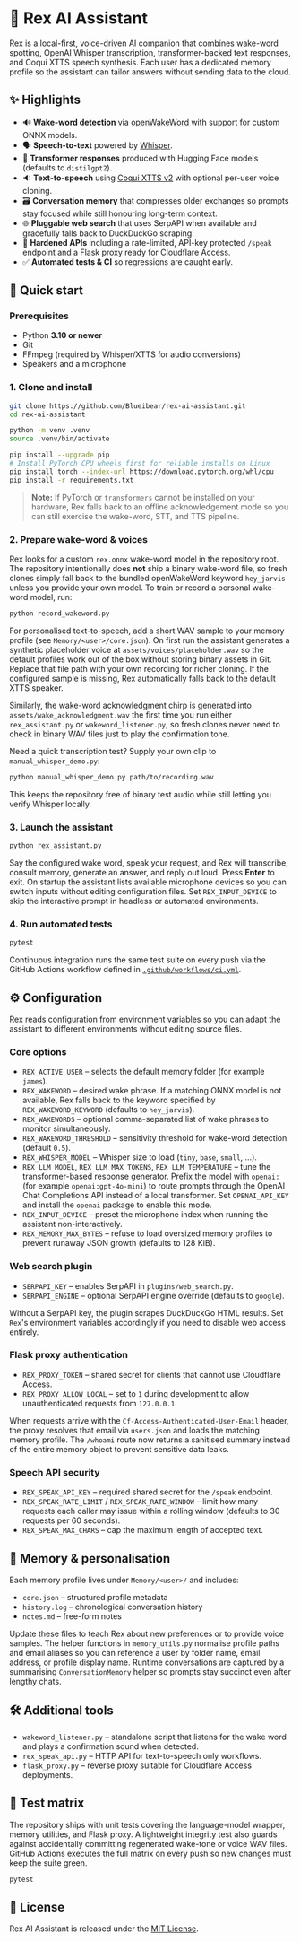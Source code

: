 # 🧠 Rex AI Assistant

Rex is a local-first, voice-driven AI companion that combines wake-word
spotting, OpenAI Whisper transcription, transformer-backed text
responses, and Coqui XTTS speech synthesis. Each user has a dedicated
memory profile so the assistant can tailor answers without sending data
to the cloud.

## ✨ Highlights

- 🔊 **Wake-word detection** via [openWakeWord](https://github.com/dscripka/openWakeWord) with support for custom ONNX models.
- 🗣️ **Speech-to-text** powered by [Whisper](https://github.com/openai/whisper).
- 🧠 **Transformer responses** produced with Hugging Face models (defaults to `distilgpt2`).
- 🔉 **Text-to-speech** using [Coqui XTTS v2](https://github.com/coqui-ai/TTS) with optional per-user voice cloning.
- 🗃️ **Conversation memory** that compresses older exchanges so prompts stay focused while still honouring long-term context.
- 🌐 **Pluggable web search** that uses SerpAPI when available and gracefully falls back to DuckDuckGo scraping.
- 🔐 **Hardened APIs** including a rate-limited, API-key protected `/speak` endpoint and a Flask proxy ready for Cloudflare Access.
- ✅ **Automated tests & CI** so regressions are caught early.

## 🚀 Quick start

### Prerequisites

- Python **3.10 or newer**
- Git
- FFmpeg (required by Whisper/XTTS for audio conversions)
- Speakers and a microphone

### 1. Clone and install

```bash
git clone https://github.com/Blueibear/rex-ai-assistant.git
cd rex-ai-assistant

python -m venv .venv
source .venv/bin/activate

pip install --upgrade pip
# Install PyTorch CPU wheels first for reliable installs on Linux
pip install torch --index-url https://download.pytorch.org/whl/cpu
pip install -r requirements.txt
```

> **Note:** If PyTorch or `transformers` cannot be installed on your
> hardware, Rex falls back to an offline acknowledgement mode so you can
> still exercise the wake-word, STT, and TTS pipeline.

### 2. Prepare wake-word & voices

Rex looks for a custom `rex.onnx` wake-word model in the repository root.
The repository intentionally does **not** ship a binary wake-word file,
so fresh clones simply fall back to the bundled openWakeWord keyword
`hey_jarvis` unless you provide your own model. To train or record a
personal wake-word model, run:

```bash
python record_wakeword.py
```

For personalised text-to-speech, add a short WAV sample to your memory
profile (see `Memory/<user>/core.json`). On first run the assistant
generates a synthetic placeholder voice at
`assets/voices/placeholder.wav` so the default profiles work out of the
box without storing binary assets in Git. Replace that file path with
your own recording for richer cloning. If the configured sample is
missing, Rex automatically falls back to the default XTTS speaker.

Similarly, the wake-word acknowledgment chirp is generated into
`assets/wake_acknowledgment.wav` the first time you run either
`rex_assistant.py` or `wakeword_listener.py`, so fresh clones never need
to check in binary WAV files just to play the confirmation tone.

Need a quick transcription test? Supply your own clip to
`manual_whisper_demo.py`:

```bash
python manual_whisper_demo.py path/to/recording.wav
```

This keeps the repository free of binary test audio while still letting
you verify Whisper locally.

### 3. Launch the assistant

```bash
python rex_assistant.py
```

Say the configured wake word, speak your request, and Rex will transcribe,
consult memory, generate an answer, and reply out loud. Press **Enter**
to exit. On startup the assistant lists available microphone devices so
you can switch inputs without editing configuration files. Set
`REX_INPUT_DEVICE` to skip the interactive prompt in headless or
automated environments.

### 4. Run automated tests

```bash
pytest
```

Continuous integration runs the same test suite on every push via the
GitHub Actions workflow defined in [`.github/workflows/ci.yml`](.github/workflows/ci.yml).

## ⚙️ Configuration

Rex reads configuration from environment variables so you can adapt the
assistant to different environments without editing source files.

### Core options

- `REX_ACTIVE_USER` – selects the default memory folder (for example `james`).
- `REX_WAKEWORD` – desired wake phrase. If a matching ONNX model is not
  available, Rex falls back to the keyword specified by
  `REX_WAKEWORD_KEYWORD` (defaults to `hey_jarvis`).
- `REX_WAKEWORDS` – optional comma-separated list of wake phrases to
  monitor simultaneously.
- `REX_WAKEWORD_THRESHOLD` – sensitivity threshold for wake-word detection
  (default `0.5`).
- `REX_WHISPER_MODEL` – Whisper size to load (`tiny`, `base`, `small`, …).
- `REX_LLM_MODEL`, `REX_LLM_MAX_TOKENS`, `REX_LLM_TEMPERATURE` – tune the
  transformer-based response generator. Prefix the model with
  `openai:` (for example `openai:gpt-4o-mini`) to route prompts through
  the OpenAI Chat Completions API instead of a local transformer. Set
  `OPENAI_API_KEY` and install the `openai` package to enable this mode.
- `REX_INPUT_DEVICE` – preset the microphone index when running the
  assistant non-interactively.
- `REX_MEMORY_MAX_BYTES` – refuse to load oversized memory profiles to
  prevent runaway JSON growth (defaults to 128 KiB).

### Web search plugin

- `SERPAPI_KEY` – enables SerpAPI in `plugins/web_search.py`.
- `SERPAPI_ENGINE` – optional SerpAPI engine override (defaults to `google`).

Without a SerpAPI key, the plugin scrapes DuckDuckGo HTML results. Set
`Rex`'s environment variables accordingly if you need to disable web
access entirely.

### Flask proxy authentication

- `REX_PROXY_TOKEN` – shared secret for clients that cannot use Cloudflare Access.
- `REX_PROXY_ALLOW_LOCAL` – set to `1` during development to allow
  unauthenticated requests from `127.0.0.1`.

When requests arrive with the `Cf-Access-Authenticated-User-Email`
header, the proxy resolves that email via `users.json` and loads the
matching memory profile. The `/whoami` route now returns a sanitised
summary instead of the entire memory object to prevent sensitive data
leaks.

### Speech API security

- `REX_SPEAK_API_KEY` – required shared secret for the `/speak` endpoint.
- `REX_SPEAK_RATE_LIMIT` / `REX_SPEAK_RATE_WINDOW` – limit how many
  requests each caller may issue within a rolling window (defaults to 30
  requests per 60 seconds).
- `REX_SPEAK_MAX_CHARS` – cap the maximum length of accepted text.

## 🧠 Memory & personalisation

Each memory profile lives under `Memory/<user>/` and includes:

- `core.json` – structured profile metadata
- `history.log` – chronological conversation history
- `notes.md` – free-form notes

Update these files to teach Rex about new preferences or to provide
voice samples. The helper functions in `memory_utils.py` normalise
profile paths and email aliases so you can reference a user by folder
name, email address, or profile display name. Runtime conversations are
captured by a summarising `ConversationMemory` helper so prompts stay
succinct even after lengthy chats.

## 🛠️ Additional tools

- `wakeword_listener.py` – standalone script that listens for the wake word and plays a confirmation sound when detected.
- `rex_speak_api.py` – HTTP API for text-to-speech only workflows.
- `flask_proxy.py` – reverse proxy suitable for Cloudflare Access deployments.

## 🧪 Test matrix

The repository ships with unit tests covering the language-model wrapper,
memory utilities, and Flask proxy. A lightweight integrity test also guards
against accidentally committing regenerated wake-tone or voice WAV files.
GitHub Actions executes the full matrix on every push so new changes must
keep the suite green.

```bash
pytest
```

## 📄 License

Rex AI Assistant is released under the [MIT License](LICENSE).
